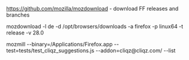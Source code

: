 https://github.com/mozilla/mozdownload - download FF releases and branches


mozdownload -l de -d /opt/browsers/downloads -a firefox -p linux64 -t release -v 28.0


mozmill --binary=/Applications/Firefox.app --test=tests/test_cliqz_suggestions.js --addon=cliqz\@cliqz.com/ --list